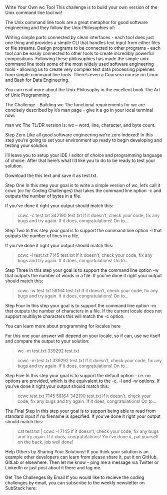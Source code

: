 Write Your Own wc Tool
This challenge is to build your own version of the Unix command line tool wc!

The Unix command line tools are a great metaphor for good software engineering and they follow the Unix Philosophies of:

Writing simple parts connected by clean interfaces - each tool does just one thing and provides a simple CLI that handles text input from either files or file streams.
Design programs to be connected to other programs - each tool can be easily connected to other tools to create incredibly powerful compositions.
Following these philosophies has made the simple unix command line tools some of the most widely used software engineering tools - allowing us to create very complex text data processing pipelines from simple command line tools. There’s even a Coursera course on Linux and Bash for Data Engineering.

You can read more about the Unix Philosophy in the excellent book The Art of Unix Programming.

The Challenge - Building wc
The functional requirements for wc are concisely described by it’s man page - give it a go in your local terminal now:

man wc
The TL/DR version is: wc – word, line, character, and byte count.

Step Zero
Like all good software engineering we’re zero indexed! In this step you’re going to set your environment up ready to begin developing and testing your solution.

I’ll leave you to setup your IDE / editor of choice and programming language of choice. After that here’s what I’d like you to do to be ready to test your solution.

Download the this text and save it as test.txt.

Step One
In this step your goal is to write a simple version of wc, let’s call it ccwc (cc for Coding Challenges) that takes the command line option -c and outputs the number of bytes in a file.

If you’ve done it right your output should match this:

>ccwc -c test.txt
  342190 test.txt
If it doesn’t, check your code, fix any bugs and try again. If it does, congratulations! On to…

Step Two
In this step your goal is to support the command line option -l that outputs the number of lines in a file.

If you’ve done it right your output should match this:

>ccwc -l test.txt
    7145 test.txt
If it doesn’t, check your code, fix any bugs and try again. If it does, congratulations! On to…

Step Three
In this step your goal is to support the command line option -w that outputs the number of words in a file. If you’ve done it right your output should match this:

>ccwc -w test.txt
   58164 test.txt
If it doesn’t, check your code, fix any bugs and try again. If it does, congratulations! On to…

Step Four
In this step your goal is to support the command line option -m that outputs the number of characters in a file. If the current locale does not support multibyte characters this will match the -c option.

You can learn more about programming for locales here

For this one your answer will depend on your locale, so if can, use wc itself and compare the output to your solution:

>wc -m test.txt
  339292 test.txt

>ccwc -m test.txt
  339292 test.txt
If it doesn’t, check your code, fix any bugs and try again. If it does, congratulations! On to…

Step Five
In this step your goal is to support the default option - i.e. no options are provided, which is the equivalent to the -c, -l and -w options. If you’ve done it right your output should match this:

>ccwc test.txt
    7145   58164  342190 test.txt
If it doesn’t, check your code, fix any bugs and try again. If it does, congratulations! On to…

The Final Step
In this step your goal is to support being able to read from standard input if no filename is specified. If you’ve done it right your output should match this:

>cat test.txt | ccwc -l
    7145
If it doesn’t, check your code, fix any bugs and try again. If it does, congratulations! You’ve done it, pat yourself on the back, job well done!

Help Others by Sharing Your Solutions!
If you think your solution is an example other developers can learn from please share it, put it on GitHub, GitLab or elsewhere. Then let me know - ping me a message via Twitter or LinkedIn or just post about it there and tag me.

Get The Challenges By Email
If you would like to recieve the coding challenges by email, you can subscribe to the weekly newsletter on SubStack here: